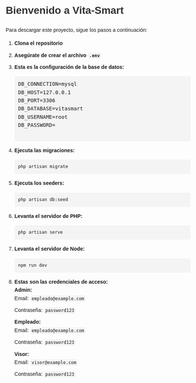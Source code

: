 <!DOCTYPE html>
<html lang="es">
<head>
    <meta charset="UTF-8">
    <meta name="viewport" content="width=device-width, initial-scale=1.0">
    <title>README - Vita-Smart</title>
    <style>
        body {
            font-family: Arial, sans-serif;
            line-height: 1.6;
            margin: 20px;
        }
        h1 {
            color: #333;
        }
        h2 {
            color: #555;
        }
        code {
            background-color: #f4f4f4;
            padding: 2px 4px;
            border-radius: 4px;
        }
        pre {
            background-color: #f4f4f4;
            padding: 10px;
            border-radius: 4px;
            overflow-x: auto;
        }
        ul {
            list-style-type: none;
            padding-left: 0;
        }
        li {
            margin-bottom: 10px;
        }
    </style>
</head>
<body>
    <h1>Bienvenido a Vita-Smart</h1>
    <p>Para descargar este proyecto, sigue los pasos a continuación:</p>
    <ol>
        <li><strong>Clona el repositorio</strong></li>
        <li><strong>Asegúrate de crear el archivo <code>.env</code></strong></li>
        <li><strong>Esta es la configuración de la base de datos:</strong>
            <pre>
DB_CONNECTION=mysql
DB_HOST=127.0.0.1
DB_PORT=3306
DB_DATABASE=vitasmart
DB_USERNAME=root
DB_PASSWORD=
            </pre>
        </li>
        <li><strong>Ejecuta las migraciones:</strong>
            <pre><code>php artisan migrate</code></pre>
        </li>
        <li><strong>Ejecuta los seeders:</strong>
            <pre><code>php artisan db:seed</code></pre>
        </li>
        <li><strong>Levanta el servidor de PHP:</strong>
            <pre><code>php artisan serve</code></pre>
        </li>
        <li><strong>Levanta el servidor de Node:</strong>
            <pre><code>npm run dev</code></pre>
        </li>
        <li><strong>Estas son las credenciales de acceso:</strong>
            <ul>
                <li><strong>Admin:</strong>
                    <ul>
                        <li>Email: <code>empleado@example.com</code></li>
                        <li>Contraseña: <code>password123</code></li>
                    </ul>
                </li>
                <li><strong>Empleado:</strong>
                    <ul>
                        <li>Email: <code>empleado@example.com</code></li>
                        <li>Contraseña: <code>password123</code></li>
                    </ul>
                </li>
                <li><strong>Visor:</strong>
                    <ul>
                        <li>Email: <code>visor@example.com</code></li>
                        <li>Contraseña: <code>password123</code></li>
                    </ul>
                </li>
            </ul>
        </li>
    </ol>
</body>
</html>